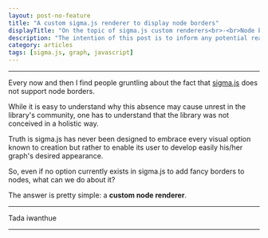 ```yaml
---
layout: post-no-feature
title: "A custom sigma.js renderer to display node borders"
displayTitle: "On the topic of sigma.js custom renderers<br>-<br>Node borders"
description: "The intention of this post is to inform any potential reader about the reasons why custom sigma.js renderers are the ultimate solution when dealing with visual shenanigans."
category: articles
tags: [sigma.js, graph, javascript]
---
```


<div class="graph"></div>

---

Every now and then I find people gruntling about the fact that [sigma.js](http://sigmajs.org/) does not support node borders.

While it is easy to understand why this absence may cause unrest in the library's community, one has to understand that the library was not conceived in a holistic way.

Truth is sigma.js has never been designed to embrace every visual option known to creation but rather to enable its user to develop easily his/her graph's desired appearance.

So, even if no option currently exists in sigma.js to add fancy borders to nodes, what can we do about it?

The answer is pretty simple: a **custom node renderer**.

---

Tada iwanthue

---

<script type="text/javascript" src="{{ site.url }}/assets/js/lib/faker.min.js"></script>
<script type="text/javascript" src="{{ site.url }}/assets/js/lib/sigma.min.js"></script>
<script type="text/javascript" src="{{ site.url }}/assets/js/lib/sigma.forceatlas.min.js"></script>
<script type="text/javascript" src="{{ site.url }}/assets/js/lib/sigma.renderers.nodeBorder.js"></script>
<script type="text/javascript">
  (function(undefined) {

    // Generating random graph
    var i,
        s,
        o,
        N = 100,
        E = 500,
        C = 5,
        d = 0.5,
        cs = [],
        g = {
          nodes: [],
          edges: []
        };

    var palette = [
      '#94B8B5',
      '#C46446',
      '#A761B1',
      '#95BF55',
      '#544440'
    ];

    // Generate the graph:
    for (i = 0; i < C; i++)
      cs.push({
        id: i,
        nodes: [],
        color: palette[i]
      });

    for (i = 0; i < N; i++) {
      o = cs[(Math.random() * C) | 0];
      g.nodes.push({
        id: 'n' + i,
        label: faker.name.findName(),
        x: 100 * Math.cos(2 * i * Math.PI / N),
        y: 100 * Math.sin(2 * i * Math.PI / N),
        size: Math.random(),
        color: o.color,
        type: 'border'
      });
      o.nodes.push('n' + i);
    }

    for (i = 0; i < E; i++) {
      if (Math.random() < 1 - d)
        g.edges.push({
          id: 'e' + i,
          color: '#ccc',
          source: 'n' + ((Math.random() * N) | 0),
          target: 'n' + ((Math.random() * N) | 0)
        });
      else {
        o = cs[(Math.random() * C) | 0]
        g.edges.push({
          id: 'e' + i,
          color: '#ccc',
          source: o.nodes[(Math.random() * o.nodes.length) | 0],
          target: o.nodes[(Math.random() * o.nodes.length) | 0]
        });
      }
    }

    // Instantiating sigma
    var sig = new sigma({
      graph: g,
      settings: {
        labelThreshold: 7,
        minNodeSize: 1,
        maxNodeSize: 7
      }
    });

    // Adding a canvas renderer
    sig.addRenderer({
      container: document.querySelector('.graph'),
      type: 'canvas'
    });

    // Refreshing
    sig.refresh();

    sig.startForceAtlas2();
  }).call(this);
</script>
